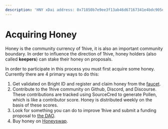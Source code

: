 ```yaml
---
description: 'HNY xDai address: 0x71850b7e9ee3f13ab46d67167341e4bdc905eef9'
---
```


# Acquiring Honey

Honey is the community currency of 1hive, it is also an important community boundary. In order to influence the direction of 1hive, honey holders \(also called **keepers**\) can stake their honey on proposals.

In order to participate in this process you must first acquire some honey. Currently there are 4 primary ways to do this:

1. Get validated on Bright ID and register and claim honey from the [faucet](https://faucet.1hive.org/#/).
2. Contribute to the 1hive community on Github, Discord, and Discourse. These contributions are tracked using SourceCred to generate Pollen, which is like a contributor score. Honey is distributed weekly on the basis of these scores.
3. Look for something you can do to improve 1hive and submit a funding proposal to [the DAO](https://1hive.org/#/home).
4. Buy honey on [Honeyswap](https://honeyswap.org/#/swap).


